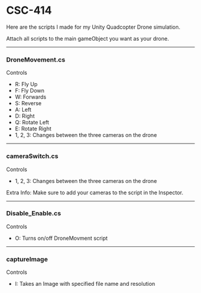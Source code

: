 # CSC-414

Here are the scripts I made for my Unity Quadcopter Drone simulation.

Attach all scripts to the main gameObject you want as your drone.

----------------------------------------------
### **DroneMovement.cs**

Controls
  - R: Fly Up
  - F: Fly Down
  - W: Forwards
  - S: Reverse
  - A: Left
  - D: Right
  - Q: Rotate Left
  - E: Rotate Right
  - 1, 2, 3: Changes between the three cameras on the drone
  
----------------------------------------------
### **cameraSwitch.cs**

Controls
  - 1, 2, 3: Changes between the three cameras on the drone

Extra Info: Make sure to add your cameras to the script in the Inspector.

----------------------------------------------
### **Disable_Enable.cs**

Controls
  - O: Turns on/off DroneMovment script

----------------------------------------------
### **captureImage**

Controls
  - I: Takes an Image with specified file name and resolution
